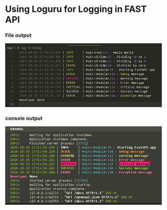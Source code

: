 # Using Loguru for Logging in FAST API
### File output
![alt text](image.png)

### console output
![alt text](image-1.png)